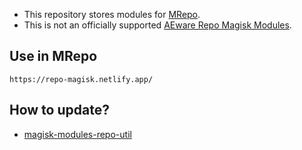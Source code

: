 
- This repository stores modules for [MRepo](https://github.com/ya0211/MRepo).
- This is not an officially supported [AEware Repo Magisk Modules](https://repo-magisk.netlify.app/).

## Use in MRepo
```
https://repo-magisk.netlify.app/
```

## How to update?
- [magisk-modules-repo-util](https://github.com/ya0211/magisk-modules-repo-util.git)

